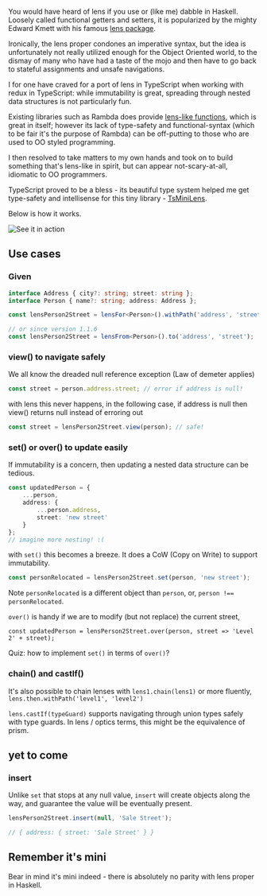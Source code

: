 You would have heard of lens if you use or (like me) dabble in Haskell. Loosely called functional getters and setters, it is popularized by the mighty Edward Kmett with his famous [lens package](http://hackage.haskell.org/package/lens).

Ironically, the lens proper condones an imperative syntax, but the idea is unfortunately not really utilized enough for the Object Oriented world, to the dismay of many who have had a taste of the mojo and then have to go back to stateful assignments and unsafe navigations.

I for one have craved for a port of lens in TypeScript when working with redux in TypeScript: while immutability is great, spreading through nested data structures is not particularly fun.

Existing libraries such as Rambda does provide [lens-like functions](https://ramdajs.com/docs/#lens), which is great in itself; however its lack of type-safety and functional-syntax (which to be fair it's the purpose of Rambda) can be off-putting to those who are used to OO styled programming.

I then resolved to take matters to my own hands and took on to build something that's lens-like in spirit, but can appear not-scary-at-all, idiomatic to OO programmers.

TypeScript proved to be a bless - its beautiful type system helped me get type-safety and intellisense for this tiny library - [TsMiniLens](https://github.com/hackle/TsMiniLens).

Below is how it works.

![See it in action](https://github.com/hackle/TsMiniLens/raw/master/demo.gif)

## Use cases

### Given
```TypeScript
interface Address { city?: string; street: string };
interface Person { name?: string; address: Address };

const lensPerson2Street = lensFor<Person>().withPath('address', 'street'); // this is type safe, e.g. 'street1' wont't compile

// or since version 1.1.6
const lensPerson2Street = lensFrom<Person>().to('address', 'street');

```

### view() to navigate safely

We all know the dreaded null reference exception (Law of demeter applies)

```TypeScript
const street = person.address.street; // error if address is null!
```

with lens this never happens, in the following case, if address is null then view() returns null instead of erroring out

```TypeScript
const street = lensPerson2Street.view(person); // safe!
```

### set() or over() to update easily

If immutability is a concern, then updating a nested data structure can be tedious.
```TypeScript
const updatedPerson = {
    ...person,
    address: {
        ...person.address,
        street: 'new street'
    }
};
// imagine more nesting! :(
```

with ``set()`` this becomes a breeze. It does a CoW (Copy on Write) to support immutability.
```typescript
const personRelocated = lensPerson2Street.set(person, 'new street');
```
Note ``personRelocated`` is a different object than ``person``, or, ``person !== personRelocated``.

``over()`` is handy if we are to modify (but not replace) the current street,
```
const updatedPerson = lensPerson2Street.over(person, street => 'Level 2' + street);
```
Quiz: how to implement ``set()`` in terms of ``over()``?

### chain() and castIf()

It's also possible to chain lenses with ``lens1.chain(lens1)`` or more fluently, ``lens.then.withPath('level1', 'level2')``

``lens.castIf(typeGuard)`` supports navigating through union types safely with type guards. In lens / optics terms, this might be the equivalence of prism.

## yet to come

### insert

Unlike `set` that stops at any null value, `insert` will create objects along the way, and guarantee the value will be eventually present.

```typescript
lensPerson2Street.insert(null, 'Sale Street');

// { address: { street: 'Sale Street' } }
```

## Remember it's mini
Bear in mind it's mini indeed - there is absolutely no parity with lens proper in Haskell.